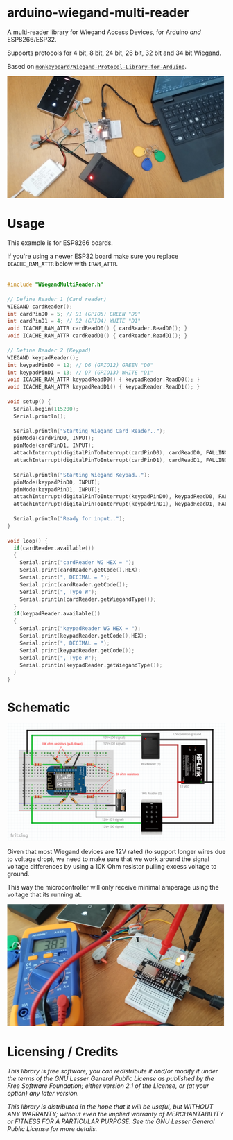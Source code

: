 # arduino-wiegand-multi-reader

A multi-reader library for Wiegand Access Devices, for Arduino _and_ ESP8266/ESP32.

Supports protocols for 4 bit, 8 bit, 24 bit, 26 bit, 32 bit and 34 bit Wiegand.

Based on [`monkeyboard/Wiegand-Protocol-Library-for-Arduino`](https://github.com/monkeyboard/Wiegand-Protocol-Library-for-Arduino).

<img width="500" src="img/IMG_20240825_192013.jpg">

# Usage

This example is for ESP8266 boards.

If you're using a newer ESP32 board make sure you replace `ICACHE_RAM_ATTR` below with `IRAM_ATTR`.

```cpp

#include "WiegandMultiReader.h"

// Define Reader 1 (Card reader)
WIEGAND cardReader();
int cardPinD0 = 5; // D1 (GPIO5) GREEN "D0"
int cardPinD1 = 4; // D2 (GPIO4) WHITE "D1"
void ICACHE_RAM_ATTR cardReadD0() { cardReader.ReadD0(); }
void ICACHE_RAM_ATTR cardReadD1() { cardReader.ReadD1(); }

// Define Reader 2 (Keypad)
WIEGAND keypadReader();
int keypadPinD0 = 12; // D6 (GPIO12) GREEN "D0"
int keypadPinD1 = 13; // D7 (GPIO13) WHITE "D1"
void ICACHE_RAM_ATTR keypadReadD0() { keypadReader.ReadD0(); }
void ICACHE_RAM_ATTR keypadReadD1() { keypadReader.ReadD1(); }

void setup() {
  Serial.begin(115200);
  Serial.println();

  Serial.println("Starting Wiegand Card Reader..");
  pinMode(cardPinD0, INPUT);
  pinMode(cardPinD1, INPUT);
  attachInterrupt(digitalPinToInterrupt(cardPinD0), cardReadD0, FALLING);
  attachInterrupt(digitalPinToInterrupt(cardPinD1), cardReadD1, FALLING);

  Serial.println("Starting Wiegand Keypad..");
  pinMode(keypadPinD0, INPUT);
  pinMode(keypadPinD1, INPUT);
  attachInterrupt(digitalPinToInterrupt(keypadPinD0), keypadReadD0, FALLING);
  attachInterrupt(digitalPinToInterrupt(keypadPinD1), keypadReadD1, FALLING);
  
  Serial.println("Ready for input..");
}

void loop() {
  if(cardReader.available())
  {
    Serial.print("cardReader WG HEX = ");
    Serial.print(cardReader.getCode(),HEX);
    Serial.print(", DECIMAL = ");
    Serial.print(cardReader.getCode());
    Serial.print(", Type W");
    Serial.println(cardReader.getWiegandType());    
  }
  if(keypadReader.available())
  {
    Serial.print("keypadReader WG HEX = ");
    Serial.print(keypadReader.getCode(),HEX);
    Serial.print(", DECIMAL = ");
    Serial.print(keypadReader.getCode());
    Serial.print(", Type W");
    Serial.println(keypadReader.getWiegandType());    
  }
}

```

# Schematic

<img src="docs/sketch.png">

Given that most Wiegand devices are 12V rated (to support longer wires due to voltage drop), we need to make sure that we work around the signal voltage differences by using a 10K Ohm resistor pulling excess voltage to ground.

This way the microcontroller will only receive minimal amperage using the voltage that its running at.

<img width="500" src="img/IMG_20240825_133449.jpg">

# Licensing / Credits

_This library is free software; you can redistribute it and/or modify it under the terms of the GNU Lesser General Public License as published by the Free Software Foundation; either version 2.1 of the License, or (at your option) any later version._

_This library is distributed in the hope that it will be useful, but WITHOUT ANY WARRANTY; without even the implied warranty of MERCHANTABILITY or FITNESS FOR A PARTICULAR PURPOSE. See the GNU Lesser General Public License for more details._
